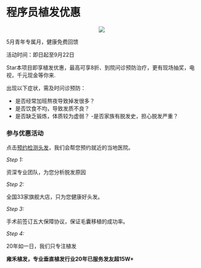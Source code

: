# 程序员植发优惠

<p align="center"><img src="yemian.gif" /></p>

5月青年专属月，健康免费回馈

活动时间：即日起至9月22日

Star本项目即享植发优惠，最高可享8折、到院问诊预防治疗，更有现场抽奖，电视，千元现金等你来.

出现以下症状，需及时问诊预防：

- 是否经常加班熬夜导致掉发很多？
- 是否饮食不均，导致发质不良？
- 是否缺乏锻炼，体质较为虚弱？
-是否家族有脱发史，担心脱发严重？


### 参与优惠活动

点击<a href="https://vipz1-hzfk12.kuaishang.cn/bs/im.htm?cas=116538___695870&fi=119083&sText=github&ref=github" target="_blank">预约检测头发</a>，我们会帮您预约就近的当地医院。

*Step 1:*

资深专业团队，为您分析脱发原因

*Step 2:*

全国33家旗舰大店，只为您健康好头发。

*Step 3:*

手术前签订五大保障协议，保证毛囊移植的成功率。 


*Step 4:*

20年如一日，我们只专注植发


**雍禾植发，专业垂直植发行业20年已服务发友超15W+**
